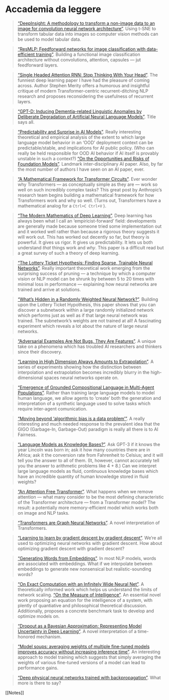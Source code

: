 # Accademia da leggere

>   [“DeepInsight: A methodology to transform a non-image data to an image for convolution neural network architecture”](https://www.nature.com/articles/s41598-019-47765-6). Using t-SNE to transform tabular data into images so computer vision methods can be used to model tabular data.

>   [“ResMLP: Feedforward networks for image classification with data-efficient training”](https://arxiv.org/abs/2105.03404). Building a functional image classification architecture without convolutions, attention, capsules — jut feedforward layers.

>   [“Single Headed Attention RNN: Stop Thinking With Your Head”](https://arxiv.org/abs/1911.11423). The funniest deep learning paper I have had the pleasure of coming across. Author Stephen Merity offers a humorous and insightful critique of modern Transformer-centric recurrent-ditching NLP research and proposes reconsidering the usefulness of recurrent layers.

>  [“GPT-D: Inducing Dementia-related Linguistic Anomalies by Deliberate Degradation of Artificial Neural Language Models”](https://aclanthology.org/2022.acl-long.131.pdf). Title says all.

>   [“Predictability and Surprise in AI Models”](https://facctconference.org/static/pdfs_2022/facct22-140.pdf). Really interesting theoretical and empirical analysis of the extent to which large language model behavior in an ‘OOD’ deployment context can be predictable/stable, and implications for AI public policy. (Who can really be held responsible for OOD AI behavior if AI itself is provably unstable in such a context?)
>   [“On the Opportunities and Risks of Foundation Models”](https://arxiv.org/pdf/2108.07258.pdf?utm_source=morning_brew). Landmark inter-disciplinary AI paper. Also, by far the most number of authors I have seen on an AI paper, ever.

>   [“A Mathematical Framework for Transformer Circuits”](https://transformer-circuits.pub/2021/framework/index.html). Ever wonder why Transformers — as conceptually simple as they are — work so well on such incredibly complex tasks? This great post by Anthropic’s research team begins building a mathematical framework for how Transformers work and why so well. (Turns out, Transformers have a mathematical analog for a `Ctrl+C Ctrl+V` ).

>   [“The Modern Mathematics of Deep Learning”](https://arxiv.org/abs/2105.04026). Deep learning has always been what I call an ‘empiricist-forward’ field: developments are generally made because someone tried some implementation out and it worked well rather than because a rigorous theory suggests it will work out. This has worked out decently so far, but theory is powerful. It gives us rigor. It gives us predictability. It lets us both understand _that_ things work and _why_. This paper is a difficult read but a great survey of such a theory of deep learning.

>   [“The Lottery Ticket Hypothesis: Finding Sparse, Trainable Neural Networks”](https://arxiv.org/abs/1803.03635). Really important theoretical work emerging from the surprising success of pruning — a technique by which a computer vision or NLP model can be shrunk by between 5 to 20 times with minimal loss in performance — explaining how neural networks are trained and arrive at solutions.

>[“What’s Hidden in a Randomly Weighted Neural Network?”](https://openaccess.thecvf.com/content_CVPR_2020/papers/Ramanujan_Whats_Hidden_in_a_Randomly_Weighted_Neural_Network_CVPR_2020_paper.pdf). Building upon the Lottery Ticket Hypothesis, this paper shows that you can discover a subnetwork within a large randomly initialized network which performs just as well as if that large neural network was trained. The subnetwork’s weights are not trained at all! A fascinating experiment which reveals a lot about the nature of large neural networks.

>[“Adversarial Examples Are Not Bugs, They Are Features”](https://arxiv.org/pdf/1905.02175.pdf). A unique take on a phenomena which has troubled AI researchers and thinkers since their discovery.

>[“Learning in High Dimension Always Amounts to Extrapolation”](https://arxiv.org/pdf/2110.09485.pdf). A series of experiments showing how the distinction between interpolation and extrapolation becomes incredibly blurry in the high-dimensional spaces neural networks operate on.

>[“Emergence of Grounded Compositional Language in Multi-Agent Populations”](https://arxiv.org/abs/1703.04908). Rather than training large language models to model human language, we allow agents to ‘create’ both the generation and interpretation of a synthetic language used to solve tasks which require inter-agent comunication.

>[“Moving beyond ‘algorithmic bias is a data problem’”](https://www.cell.com/patterns/fulltext/S2666-3899(21)00061-1). A really interesting and much needed response to the prevalent idea that the GIGO (Garbage-In, Garbage-Out) paradigm is really all there is to AI Fairness.

>[“Language Models as Knowledge Bases?”](https://aclanthology.org/D19-1250.pdf). Ask GPT-3 if it knows the year Lincoln was born in; ask it how many countries there are in Africa; ask it the conversion rate from Fahrenheit to Celsius; and it will tell you the answer to all of them. (It, however, cannot accurately tell you the answer to arithmetic problems like 4 + 8.) Can we interpret large language models as fluid, continuous knowledge bases which have an incredible quantity of human knowledge stored in fluid weights?

>[“An Attention Free Transformer”](https://arxiv.org/pdf/2105.14103.pdf). What happens when we remove attention — what many consider to be the most defining characteristic of the Transformer architecture — from a Transformer model? The result: a potentially more memory-efficient model which works both on image and NLP tasks.

>[“Transformers are Graph Neural Networks”](https://thegradient.pub/transformers-are-graph-neural-networks/). A novel interpretation of Transformers.

>[“Learning to learn by gradient descent by gradient descent”](https://arxiv.org/pdf/1606.04474.pdf). We’re all used to optimizing neural networks with gradient descent. How about optimizing gradient descent with gradient descent?

>[“Generating Words from Embeddings”](https://rajatvd.github.io/Generating-Words-From-Embeddings/). In most NLP models, words are associated with embeddings. What if we interpolate between embeddings to generate new nonsensical but realistic-sounding words?

>[“On Exact Computation with an Infinitely Wide Neural Net”](https://arxiv.org/pdf/1904.11955.pdf). A theoretically informed work which helps us understand the limits of network scaling.
>[“On the Measure of Intelligence”](https://arxiv.org/pdf/1911.01547.pdf). An essential novel work proposing an equation for the intelligence of a system, with plently of quantiative and philosophical theoretical discussion. Additionally, proposes a concrete benchmark task to develop and optimize models on.

>[“Dropout as a Bayesian Approximation: Representing Model Uncertainty in Deep Learning”](https://arxiv.org/pdf/1506.02142.pdf). A novel interpretation of a time-honored mechanism.

>[“Model soups: averaging weights of multiple fine-tuned models improves accuracy without increasing inference time”](https://arxiv.org/abs/2203.05482). An interesting approach to model training which suggests that simply averaging the weights of various fine-tuned versions of a model can lead to performance gains.

>[“Deep physical neural networks trained with backpropagation”](https://www.nature.com/articles/s41586-021-04223-6). What more is there to say?

[[Notes]]